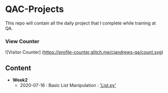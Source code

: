 # QAC-Projects
This repo will contain all the daily project that I complete while training at QA.
### View Counter
![Visitor Counter] (https://profile-counter.glitch.me/cjandrews-qa/count.svg)
## Content
- **Week2**
	- 2020-07-16 : Basic List Manipulation : <a href="https://github.com/cjandrews-qa/QAC-Projects/blob/master/Week2/List.py" target="_blank"> 'List.py'</a>   
